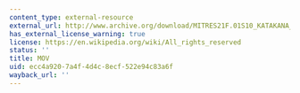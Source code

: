 ```yaml
---
content_type: external-resource
external_url: http://www.archive.org/download/MITRES21F.01S10_KATAKANA_EXERCISES/3a9.mov
has_external_license_warning: true
license: https://en.wikipedia.org/wiki/All_rights_reserved
status: ''
title: MOV
uid: ecc4a920-7a4f-4d4c-8ecf-522e94c83a6f
wayback_url: ''
---
```

